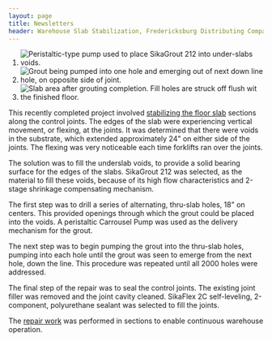 ```yaml
---
layout: page
title: Newsletters
header: Warehouse Slab Stabilization, Fredericksburg Distributing Company
---
```


<ol class="newsletter-photos w150">
  <li>
    <img src="{{ 'warehouse-slab-01.jpg' | asset_path }}" alt="Peristaltic-type pump used to place SikaGrout 212 into under-slabs voids.">
  </li>
  <li>
    <img src="{{ 'warehouse-slab-02.jpg' | asset_path }}" alt="Grout being pumped into one hole and emerging out of next down line hole, on opposite side of joint.">
  </li>
  <li>
    <img src="{{ 'warehouse-slab-03.jpg' | asset_path }}" alt="Slab area after grouting completion. Fill holes are struck off flush wit the finished floor.">
  </li>
</ol>

This recently completed project involved [stabilizing the floor slab](/services/structural-concrete-repairs.html) sections along the control joints. The edges of the slab were experiencing vertical movement, or flexing, at the joints. It was determined that there were voids in the substrate, which extended approximately 24" on either side of the joints. The flexing was very noticeable each time forklifts ran over the joints.

The solution was to fill the underslab voids, to provide a solid bearing surface for the edges of the slabs. SikaGrout 212 was selected, as the material to fill these voids, because of its high flow characteristics and 2-stage shrinkage compensating mechanism.

The first step was to drill a series of alternating, thru-slab holes, 18" on centers. This provided openings through which the grout could be placed into the voids. A peristaltic Carrousel Pump was used as the delivery mechanism for the grout.

The next step was to begin pumping the grout into the thru-slab holes, pumping into each hole until the grout was seen to emerge from the next hole, down the line. This procedure was repeated until all 2000 holes were addressed.

The final step of the repair was to seal the control joints. The existing joint filler was removed and the joint cavity cleaned. SikaFlex 2C self-leveling, 2-component, polyurethane sealant was selected to fill the joints.

The [repair work](/services/structural-concrete-repairs.html) was performed in sections to enable continuous warehouse operation.

